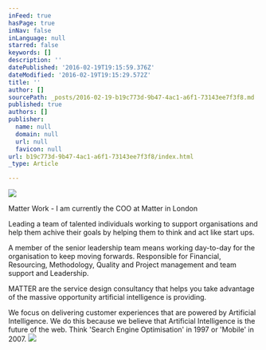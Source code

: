 ```yaml
---
inFeed: true
hasPage: true
inNav: false
inLanguage: null
starred: false
keywords: []
description: ''
datePublished: '2016-02-19T19:15:59.376Z'
dateModified: '2016-02-19T19:15:29.572Z'
title: ''
author: []
sourcePath: _posts/2016-02-19-b19c773d-9b47-4ac1-a6f1-73143ee7f3f8.md
published: true
authors: []
publisher:
  name: null
  domain: null
  url: null
  favicon: null
url: b19c773d-9b47-4ac1-a6f1-73143ee7f3f8/index.html
_type: Article

---
```

![](https://the-grid-user-content.s3-us-west-2.amazonaws.com/25567ca4-4f58-4908-9573-914fb8250220.png)

Matter Work - I am currently the COO at Matter in London

Leading a team of talented individuals working to support organisations and help them achive their goals by helping them to think and act like start ups. 

A member of the senior leadership team means working day-to-day for the organisation to keep moving forwards. Responsible for Financial, Resourcing, Methodology, Quality and Project management and team support and Leadership.

MATTER are the service design consultancy that helps you take advantage of the massive opportunity artificial intelligence is providing. 

We focus on delivering customer experiences that are powered by Artificial Intelligence. We do this because we believe that Artificial Intelligence is the future of the web. Think 'Search Engine Optimisation' in 1997 or 'Mobile' in 2007\. ![](https://the-grid-user-content.s3-us-west-2.amazonaws.com/87f78e43-ad0a-4c32-b06e-2a74b9d23838.png)